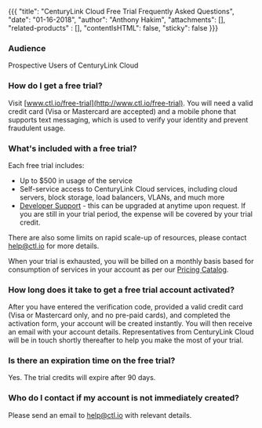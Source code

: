 {{{
  "title": "CenturyLink Cloud Free Trial Frequently Asked Questions",
  "date": "01-16-2018",
  "author": "Anthony Hakim",
  "attachments": [],
  "related-products" : [],
  "contentIsHTML": false,
  "sticky": false
}}}

### Audience

Prospective Users of CenturyLink Cloud

### How do I get a free trial?

Visit [www.ctl.io/free-trial](http://www.ctl.io/free-trial). You will need a valid credit card (Visa or Mastercard are accepted) and a mobile phone that supports text messaging, which is used to verify your identity and prevent fraudulent usage.

### What's included with a free trial?

Each free trial includes:

* Up to $500 in usage of the service
* Self-service access to CenturyLink Cloud services, including cloud servers, block storage, load balancers, VLANs, and much more
* [Developer Support](http://www.ctl.io/support/) - this can be upgraded at anytime upon request. If you are still in your trial period, the expense will be covered by your trial credit.

There are also some limits on rapid scale-up of resources, please contact [help@ctl.io](mailto:help@ctl.io) for more details.

When your trial is exhausted, you will be billed on a monthly basis based for consumption of services in your account as per our [Pricing Catalog](https://www.ctl.io/pricing).

### How long does it take to get a free trial account activated?

After you have entered the verification code, provided a valid credit card (Visa or Mastercard only, and no pre-paid cards), and completed the activation form, your account will be created instantly. You will then receive an email with your account details. Representatives from CenturyLink Cloud will be in touch shortly thereafter to help you make the most of your trial.

### Is there an expiration time on the free trial?

Yes. The trial credits will expire after 90 days.

### Who do I contact if my account is not immediately created?

Please send an email to [help@ctl.io](mailto:help@ctl.io) with relevant details.
